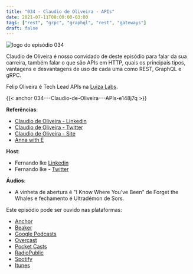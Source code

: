 ```yaml
---
title: "034 - Claudio de Oliveira - APIs"
date: 2021-07-11T08:00:00-03:00
tags: ["rest", "grpc", "graphql", "rest", "gateways"]
draft: false
---
```

![logo do episódio 034](/images/pontocafe_034.png)

Claudio de Oliveira é nosso convidado de deste episódio para falar da sua carreira, também falar o que são APIs em HTTP, quais os principais tipos, vantagens e desvantagens de uso de cada uma como REST, GraphQL e gRPC.

Felip Oliveira é Tech Lead APIs na [Luiza Labs](https://medium.com/luizalabs).

{{< anchor 034---Claudio-de-Oliveira---APIs-e148j7q >}}

**Referências**:
* [Claudio de Oliveira - Linkedin](https://www.linkedin.com/in/claudioed/)
* [Claudio de Oliveira - Twitter](https://twitter.com/claudioed)
* [Claudio de Oliveira - Site](http://claudioed.tech/)
* [Anna with E](https://www.netflix.com/title/80136311)

**Host**:

* Fernando Ike [Linkedin](https://www.linkedin.com/in/fernandoike/)
* Fernando Ike - [Twitter](https://twitter.com/fernandoike)

**Áudios**:

* A vinheta de abertura é "I Know Where You've Been" de Forget the Whales e fechamento é Ultradémon de Sors.

Este episódio pode ser ouvido nas plataformas:

* [Anchor](https://anchor.fm/pontocafe)
* [Beaker](https://www.breaker.audio/ponto-cafe)
* [Google Podcasts](https://www.google.com/podcasts?feed=aHR0cHM6Ly9hbmNob3IuZm0vcy81OWRkZTI0L3BvZGNhc3QvcnNz)
* [Overcast](https://overcast.fm/itunes1513597862/pontocaf-podcast-uma-conversa-sobre-tecnologias-e-as-coisas-que-est-o-em-volta)
* [Pocket Casts](https://pca.st/1cbp2reg)
* [RadioPublic](https://radiopublic.com/ponto-caf-G2pjqv)
* [Spotify](https://open.spotify.com/show/3HzpEbfhFBGPNba8PADIhP)
* [Itunes](https://podcasts.apple.com/us/podcast/pontocaf%C3%A9-podcast-%C3%A9-uma-conversa-sobre-tecnologias/id1513597862)